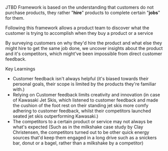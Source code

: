 JTBD Framework is based on the understanding that customers do not purchase products, they rather "**hire**" products to complete certain "**jobs**" for them.

Following this framework allows a product team to discover what the customer is trying to accomplish when they buy a product or a service

By surveying customers on why they'd hire the product and what else they might hire to get the same job done, we uncover insights about the product and it's competitors, which might've been impossible from direct customer feedback.

Key Learnings
- Customer feedback isn't always helpful (it's biased towards their personal goals, their scope is limited by the products they're familiar with.)
- Relying on Customer feedback limits creativity and innovation (in case of Kawasaki Jet Skis, which listened to customer feedback and made the cushion of the foot rest on their standing jet skis more comfy adhering to customer feedback, whilst their competitors launched seated jet skis outperforming Kawasaki.)
- The competitors to a certain product or service may not always be what's expected (Such as in the milkshake case study by Clay Christensen, the competitors turned out to be other quick energy sources that'd keep them engaged in a long drive such as a snickers bar, donut or a bagel, rather than a milkshake by a competitor)